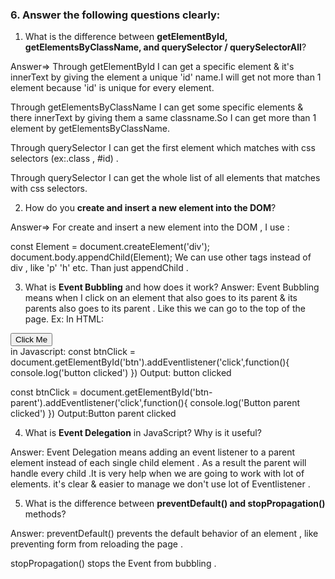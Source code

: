 ### 6. Answer the following questions clearly:

1. What is the difference between **getElementById, getElementsByClassName, and querySelector / querySelectorAll**?

Answer=> Through getElementById I can get a specific element & it's innerText by giving the element a unique 'id' name.I will get not more than 1 element because 'id' is unique for every element.

Through getElementsByClassName I can get some specific elements & there innerText by giving them a same classname.So I can get more than 1 element by getElementsByClassName.

Through querySelector I can get the first element which matches with css selectors (ex:.class , #id) .

Through querySelector I can get the whole list of all elements that matches with css selectors.

2. How do you **create and insert a new element into the DOM**?

Answer=> For create and insert a new element into the DOM , I use :

const Element = document.createElement('div');
document.body.appendChild(Element);
We can use other tags instead of div , like 'p' 'h' etc. Than just appendChild .

3. What is **Event Bubbling** and how does it work?
Answer: Event Bubbling means when I click on an element that also goes to its parent & its parents also goes to its parent . Like this we can go to the top of the page.
Ex: In HTML:
 <div id="btn-parent">
  <button id="btn">Click Me</button>
</div>
 in Javascript:
 const btnClick = document.getElementById('btn').addEventlistener('click',function(){
  console.log('button clicked')
 })
 Output: button clicked

const btnClick = document.getElementById('btn-parent').addEventlistener('click',function(){
console.log('Button parent clicked')
})
Output:Button parent clicked

4. What is **Event Delegation** in JavaScript? Why is it useful?

Answer: Event Delegation means adding an event listener to a parent element instead of each single child element . As a result the parent will handle every child .It is very help when we are going to work with lot of elements. it's clear & easier to manage we don't use lot of Eventlistener .

5. What is the difference between **preventDefault() and stopPropagation()** methods?

Answer:
preventDefault() prevents the default behavior of an element , like preventing form from reloading the page .

stopPropagation() stops the Event from bubbling .
